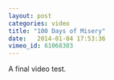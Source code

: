 ```yaml
---
layout: post
categories: video
title: "100 Days of Misery"
date:   2014-01-04 17:53:36
vimeo_id: 61068303
---
```


A final video test.